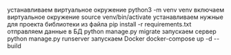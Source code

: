 устанавливаем виртуальное окружение python3 -m venv venv
включаем виртуальное окружение source venv/bin/activate
устанавливаем нужные для проекта библиотеки из файла pip install -r requirements.txt
отправляем данные в БД python manage.py migrate
запускаем сервер python manage.py runserver
запускаем  Docker docker-compose up -d --build